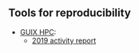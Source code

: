 
## Tools for reproducibility
* [GUIX HPC](https://hpc.guix.info):
   - [2019 activity report](https://hpc.guix.info/blog/2020/02/guix-hpc-activity-report-2019/)
